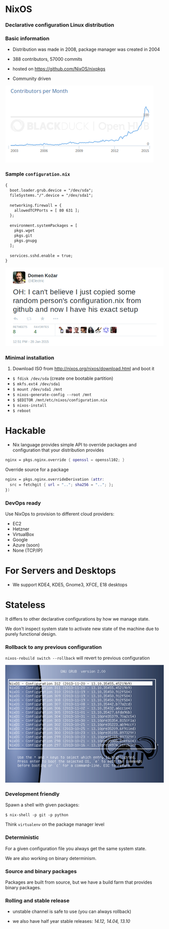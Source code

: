 # NixOS

### Declarative configuration Linux distribution



### Basic information

- Distribution was made in 2008, package manager was created in 2004

- 388 contributors, 57000 commits

- hosted on https://github.com/NixOS/nixpkgs

- Community driven


![alt text](contributions.png "Logo Title Text 1")



### Sample `configuration.nix`

```nixos
{
  boot.loader.grub.device = "/dev/sda";
  fileSystems."/".device = "/dev/sda1";

  networking.firewall = {
    allowedTCPPorts = [ 80 631 ];
  };

  environment.systemPackages = [
    pkgs.wget
    pkgs.git
    pkgs.gnupg
  ];

  services.sshd.enable = true;
}
```




![alt text](tweet.png "Logo Title Text 1")




### Minimal installation

1. Download ISO from http://nixos.org/nixos/download.html and boot it
* `$ fdisk /dev/sda` (create one bootable partition)
* `$ mkfs.ext4 /dev/sda1`
* `$ mount /dev/sda1 /mnt`
* `$ nixos-generate-config --root /mnt`
* `$ $EDITOR /mnt/etc/nixos/configuration.nix`
* `$ nixos-install`
* `$ reboot`



# Hackable


- Nix language provides simple API to override packages and configuration that your distribution provides

```nix
nginx = pkgs.nginx.override { openssl = openssl102; }
```

Override source for a package

```nix
nginx = pkgs.nginx.overrideDerivation (attr:
  src = fetchgit { url = ".."; sha256 = ".."; }; 
})
```



### DevOps ready

Use NixOps to provision to different cloud providers:

- EC2
- Hetzner
- VirtualBox
- Google
- Azure (soon)
- None (TCP/IP)



# For Servers and Desktops

- We support KDE4, KDE5, Gnome3, XFCE, E18 desktops



# Stateless

It differs to other declarative configurations by how we manage state.

We don't inspect system state to activate new state of the
machine due to purely functional design.




### Rollback to any previous configuration

`nixos-rebuild switch --rollback` will revert to previous configuration


![alt text](grub.png "Logo Title Text 1")



### Development friendly

Spawn a shell with given packages:

```$ nix-shell -p git -p python```

Think `virtualenv` on the package manager level




### Deterministic

For a given configuration file you always get the same system state.

We are also working on binary determinism.




### Source and binary packages

Packages are built from source, but we have a build farm that provides binary
packages.



### Rolling and stable release

- unstable channel is safe to use (you can always rollback)

- we also have half year stable releases: *14.12, 14.04, 13.10*
